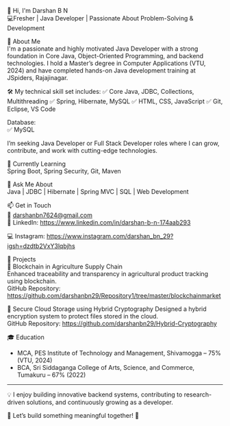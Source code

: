 
👋 Hi, I'm Darshan B N  
💻Fresher | Java Developer | Passionate About Problem-Solving & Development

🚀 About Me  
I'm a passionate and highly motivated Java Developer with a strong foundation in Core Java, Object-Oriented Programming, and backend technologies. I hold a Master’s degree in Computer Applications (VTU, 2024) and have completed hands-on Java development training at JSpiders, Rajajinagar.

🛠️ My technical skill set includes:
✅ Core Java, JDBC, Collections, Multithreading
✅ Spring, Hibernate, MySQL
✅ HTML, CSS, JavaScript
✅ Git, Eclipse, VS Code

Database:  
✅ MySQL

I’m seeking Java Developer or Full Stack Developer roles where I can grow, contribute, and work with cutting-edge technologies.

🔭 Currently Learning  
Spring Boot, Spring Security, Git, Maven

💬 Ask Me About  
Java | JDBC | Hibernate | Spring MVC | SQL | Web Development

📫 Get in Touch  
📧 darshanbn7624@gmail.com  
🔗 LinkedIn: https://www.linkedin.com/in/darshan-b-n-174aab293

💻 Instagram:  https://www.instagram.com/darshan_bn_29?igsh=dzdtb2VxY3lqbjhs

📘 Projects  
🔗 Blockchain in Agriculture Supply Chain  
Enhanced traceability and transparency in agricultural product tracking using blockchain.  
GitHub Repository: https://github.com/darshanbn29/Repository1/tree/master/blockchainmarket

🔐 Secure Cloud Storage using Hybrid Cryptography 
Designed a hybrid encryption system to protect files stored in the cloud.  
GitHub Repository: https://github.com/darshanbn29/Hybrid-Cryptography

🎓 Education  
- MCA, PES Institute of Technology and Management, Shivamogga – 75% (VTU, 2024)  
- BCA, Sri Siddaganga College of Arts, Science, and Commerce, Tumakuru – 67% (2022)

---

💡 I enjoy building innovative backend systems, contributing to research-driven solutions, and continuously growing as a developer.

📌 Let’s build something meaningful together! 🚀

